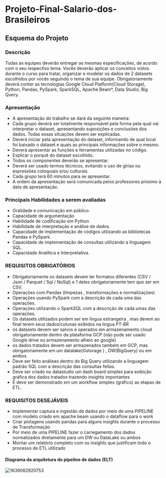 # Projeto-Final-Salario-dos-Brasileiros
## Esquema do Projeto

### Descrição

Todas as equipes deverão entregar as mesmas especificações, de acordo com o seu respectivo tema.
Vocês deverão aplicar os conceitos vistos durante o curso para tratar, organizar e modelar os dados de 2 datasets escolhidos por vocês seguindo o tema de sua equipe.
Obrigatoriamente deverá conter as tecnologias Google Cloud Platform(Cloud Storage), Python, Pandas, PySpark, SparkSQL, Apache Beam*, Data Studio, Big Query.

### Apresentação

* A apresentação do trabalho se dará da seguinte maneira:
* Cada grupo deverá ser totalmente responsável pela forma pela qual vai interpretar o dataset, apresentando suposições e conclusões dos dados. Todas essas situações devem ser explicadas.
* Deverá iniciar pela apresentação do dataset, informando de qual local foi baixado o dataset e quais as principais informações sobre o mesmo.
* Deverá apresentar as funções e ferramentas utilizadas no código.
* Explicar o porquê do dataset escolhido.
* Todos os componentes deverão se apresentar.
* Deverá ser usado termos técnicos, evitando o uso de gírias ou expressões coloquiais e/ou culturais.
* Cada grupo terá 60 minutos para se apresentar.
* A ordem da apresentação será comunicada pelos professores próximo à data de apresentação.

### Principais Habilidades a serem avaliadas

* Oralidade e comunicação em público.
* Capacidade de argumentação
* Habilidade de codificação em Python
* Habilidade de interpretação e análise de dados.
* Capacidade de implementação de códigos utilizando as bibliotecas Pandas e PySpark.
* Capacidade de implementação de consultas utilizando a linguagem SQL.
* Capacidade Analítica e Interpretativa.

### REQUISITOS OBRIGATÓRIOS

* Obrigatoriamente os datasets devem ter formatos diferentes (CSV / Json / Parquet / Sql / NoSql) e 1 deles obrigatoriamente tem que ser em CSV.
* Operações com Pandas (limpezas , transformações e normalizações) 
* Operações usando PySpark com a descrição de cada uma das operações.
* Operações utilizando o SparkSQL com a descrição de cada umas das operações.
* Os datasets utilizados podem ser em lingua estrangeira , mas devem ao final terem seus dados/colunas exibidos na lingua PT-BR
* os datasets devem ser salvos e operados em armazenamento cloud obrigatoriamente dentro da plataforma GCP (não pode ser usado Google drive ou armazenamento alheio ao google)
* os dados tratados devem ser armazenados também em GCP, mas obrigatoriamente em um datalake(Gstorage ) , DW(BigQuery) ou em ambos.
* Deve ser feito análises dentro do Big Query utilizando a linguagem padrão SQL com a descrição das consultas feitas.
* Deve ser criado no datastudio um dash board simples para exibição gráfica dos dados tratados trazendo insights importantes
* E deve ser demonstrado em um workflow simples (gráfico) as etapas de ETL.

### REQUISITOS DESEJÁVEIS

* Implementar captura e ingestão de dados por meio de uma PIPELINE com modelo criado em apache beam usando o dataflow para o work
* Criar plotagens usando pandas para alguns insights durante o processo de Transformação 
* Por meio de uma PIPELINE fazer o carregamento dos dados normalizados diretamente para um DW ou DataLake ou ambos
* Montar um relatório completo com os insights que justificam todo o processo de ETL utilizado

#### Diagrama da arquitetura do pipeline de dados (ELT)

![1639062920753](https://user-images.githubusercontent.com/86240362/152432545-58cc0744-7172-416b-936d-5f72d7404821.jpg)
